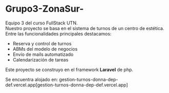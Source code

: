 # Grupo3-ZonaSur-

Equipo 3 del curso FullStack UTN. <br />
Nuestro proyecto se basa en el sistema de turnos de un centro de estética. <br />
Entre las funcionalidades principales destacamos: <br />

* Reserva y control de turnos
* ABMs del modelo de negocios
* Envío de mails automatizado
* Calendarización de tareas

Este proyecto se construyo en el framework **Laravel** de php.

Se encuentra alojado en: gestion-turnos-donna-dep-def.vercel.app[gestion-turnos-donna-dep-def.vercel.app]

